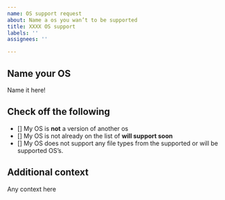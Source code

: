 ```yaml
---
name: OS support request
about: Name a os you wan’t to be supported
title: XXXX OS support
labels: ''
assignees: ''

---
```


## Name your OS

Name it here!

## Check off the following
- [] My OS is **not** a version of another os
- [] My OS is not already on the list of **will support soon**
- [] My OS does not support any file types from the supported or will be supported OS’s.

## Additional context

Any context here
